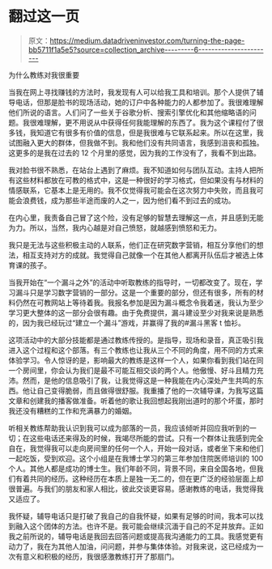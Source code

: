 # 翻过这一页

> 原文：<https://medium.datadriveninvestor.com/turning-the-page-bb5711f1a5e5?source=collection_archive---------6----------------------->

为什么教练对我很重要

当我在网上寻找赚钱的方法时，我发现有人可以给我工具和培训。那个人提供了辅导电话，但那是脸书的现场活动，她的订户中各种能力的人都参加了。我很难理解他们所说的语言。人们问了一些关于谷歌分析、搜索引擎优化和其他缩略语的问题。我很难理解，更不用说从中获得任何我能理解的东西了。我为这个课程付了很多钱，我知道它有很多有价值的信息，但是我很难与它联系起来。所以在这里，我试图融入更大的群体，但我做不到。我和他们没有共同语言，我感到沮丧和孤独。这更多的是我在过去的 12 个月里的感觉，因为我的工作没有了，我看不到出路。

我对脸书很不熟悉，在站台上遇到了麻烦。我不知道如何与团队互动。主持人把所有这些材料都放在可教的格式中，这是一种很好的学习格式，但如果没有与材料的情感联系，它基本上是无用的。我不仅觉得我可能会在这次努力中失败，而且我可能会浪费钱，成为那些半途而废的人之一，因为他们看不到过去的成功。

在内心里，我责备自己冒了这个险，没有足够的智慧去理解这一点，并且感到无能为力。所以，当然，我内心越是对自己愤怒，就越感到愤怒和无力。

我只是无法与这些积极主动的人联系，他们正在研究数字营销，相互分享他们的想法，相互支持对方的成就。我觉得自己就像一个在其他人都离开队伍后才被选上体育课的孩子。

当我开始在“一个漏斗之外”的活动中听取教练的指导时，一切都改变了。现在，学习漏斗只是学习数字营销的一部分。这是一个重要的部分，但还有很多，所有的材料仍然在可教网站上等待着我。我报名参加是因为漏斗概念令我着迷，我认为至少学习更大整体的这一部分会很有趣。由于免费提供，漏斗建设至少对我来说是熟悉的，因为我已经玩过“建立一个漏斗”游戏，并赢得了我的#漏斗黑客 t 恤衫。

这项活动中的大部分技能都是通过教练传授的。是指导，现场和录音，真正吸引我进入这个过程和这个部落。有三个教练也让我从三个不同的角度，用不同的方式来体验学习。令人惊讶的是，影响最大的教练是这样一个人，如果你看到我们站在同一个房间里，你会认为我们是最不可能互相交谈的两个人。他傲慢、好斗且精力充沛。然而，是他的信息吸引了我，让我觉得这是一种我能在内心深处产生共鸣的东西。他让自己变得脆弱，而且做得很舒服。我重播了他的一次辅导课，为我写这篇文章和创建我的播客做准备。听着他的歌让我回想起我刚出道时的那个坏蛋，那时我还没有糟糕的工作和充满暴力的婚姻。

听相关教练帮助我认识到我可以成为部落的一员，我应该倾听并回应我听到的一切；在这些电话还来得及的时候，我竭尽所能的尝试。只有一个群体让我感到完全自在，我觉得我可以走向房间里的任何一个人，开始一段对话，或者坐下来和他们一起吃饭，受到欢迎。这个小组是在我博士学习的第三年参加住院医师培训的 100 个人。其他人都是成功的博士生。我们年龄不同，背景不同，来自全国各地，但我们有着共同的经历。这种经历在本质上是独一无二的，但在更广泛的经验层面上却很普遍。与我们的朋友和家人相比，彼此交谈更容易。感谢教练的电话，我觉得我又适应了。

我怀疑，辅导电话只是打破了我自己的自我怀疑，如果有足够的时间，我本可以找到融入这个团体的方法。也许不是。我可能会继续沉湎于自己的不足并放弃。正如我之前所说的，辅导电话是我回去回答问题或提高我沟通能力的工具。我感觉更有动力了，我在为其他人加油，问问题，并参与集体体验。对我来说，这已经成为一次有意义和积极的经历，我很感激教练打开了那扇门。